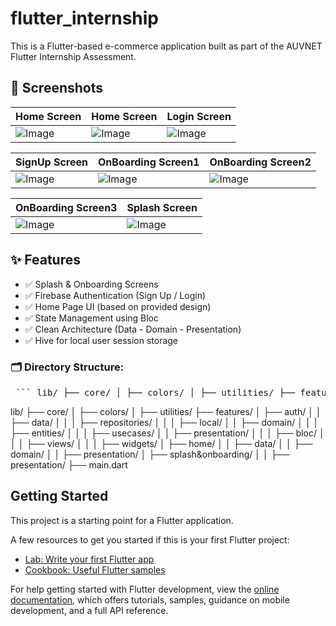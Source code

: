 # flutter_internship
This is a Flutter-based e-commerce application built as part of the AUVNET Flutter Internship Assessment.

## 📸 Screenshots

| Home Screen | Home Screen | Login Screen |
|------------|-------|------|
| ![Image](https://github.com/user-attachments/assets/bf7e4555-5576-4573-945a-84c6c278f652)| ![Image](https://github.com/user-attachments/assets/55751423-d02a-499e-b425-7296c0a3d1f8) | ![Image](https://github.com/user-attachments/assets/65ccd3ab-5b9e-4d65-903d-95bd63af2c6e)|

| SignUp Screen | OnBoarding Screen1 | OnBoarding Screen2 |
|------------|-------|------|
| ![Image](https://github.com/user-attachments/assets/c24aa0a6-ada7-40e8-868d-fd9bffc8f8a2)| ![Image](https://github.com/user-attachments/assets/395b45d8-fb6d-438d-96a0-55d7d07c9207)| ![Image](https://github.com/user-attachments/assets/61eb72d2-a67b-47ba-9cd4-ac2019c7252b) |

| OnBoarding Screen3 | Splash Screen |
|------------|-------|
|![Image](https://github.com/user-attachments/assets/323580d3-4ce9-4aa5-b892-30573c87d4e8)| ![Image](https://github.com/user-attachments/assets/38241d70-4179-4add-ae8a-47fc6804d1a8)

## ✨ Features

- ✅ Splash & Onboarding Screens
- ✅ Firebase Authentication (Sign Up / Login)
- ✅ Home Page UI (based on provided design)
- ✅ State Management using Bloc
- ✅ Clean Architecture (Data - Domain - Presentation)
- ✅ Hive for local user session storage

### 🗂️ Directory Structure:
<pre> ``` lib/ ├── core/ │ ├── colors/ │ ├── utilities/ ├── features/ │ ├── auth/ │ │ ├── data/ │ │ │ ├── repositories/ │ │ │ ├── local/ │ │ ├── domain/ │ │ │ ├── entities/ │ │ │ ├── usecases/ │ │ ├── presentation/ │ │ │ ├── bloc/ │ │ │ ├── views/ │ │ │ ├── widgets/ │ ├── home/ │ │ ├── data/ │ │ ├── domain/ │ │ ├── presentation/ │ ├── splash&onboarding/ │ │ ├── presentation/ ├── main.dart ``` </pre> 

lib/
├── core/
│ ├── colors/
│ ├── utilities/
├── features/
│ ├── auth/
│ │ ├── data/
│ │ │ ├── repositories/
│ │ │ ├── local/
│ │ ├── domain/
│ │ │ ├── entities/
│ │ │ ├── usecases/
│ │ ├── presentation/
│ │ │ ├── bloc/
│ │ │ ├── views/
│ │ │ ├── widgets/
│ ├── home/
│ │ ├── data/
│ │ ├── domain/
│ │ ├── presentation/
│ ├── splash&onboarding/
│ │ ├── presentation/
├── main.dart

## Getting Started

This project is a starting point for a Flutter application.

A few resources to get you started if this is your first Flutter project:

- [Lab: Write your first Flutter app](https://docs.flutter.dev/get-started/codelab)
- [Cookbook: Useful Flutter samples](https://docs.flutter.dev/cookbook)

For help getting started with Flutter development, view the
[online documentation](https://docs.flutter.dev/), which offers tutorials,
samples, guidance on mobile development, and a full API reference.
